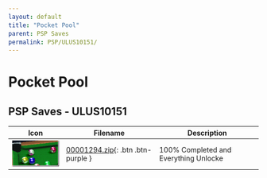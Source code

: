 ```yaml
---
layout: default
title: "Pocket Pool"
parent: PSP Saves
permalink: PSP/ULUS10151/
---
```

# Pocket Pool

## PSP Saves - ULUS10151

| Icon | Filename | Description |
|------|----------|-------------|
| ![Pocket Pool](ICON0.PNG) | [00001294.zip](00001294.zip){: .btn .btn-purple } | 100% Completed and Everything Unlocke |
